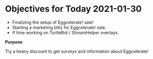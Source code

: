 # Objectives for Today 2021-01-30

- Finalizing the setup of Eggcelerate! sale!
- Starting a marketing blitz for Eggcelerate! sale.
- If time working on TurtleBot / StreamHelper overlays.

**Purpose**

Try a heavy discount to get surveys and information about Eggcelerate!
